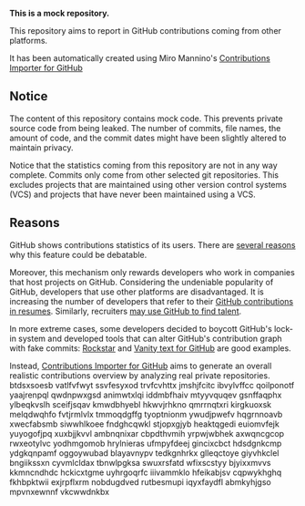 **This is a mock repository.** 

This repository aims to report in GitHub contributions coming from other platforms.

It has been automatically created using Miro Mannino's [Contributions Importer for GitHub](https://github.com/miromannino/contributions-importer-for-github)

## Notice

The content of this repository contains mock code. This prevents private source code from being leaked. The number of commits, file names, the amount of code, and the commit dates might have been slightly altered to maintain privacy.

Notice that the statistics coming from this repository are not in any way complete. Commits only come from other selected git repositories. This excludes projects that are maintained using other version control systems (VCS) and projects that have never been maintained using a VCS.

## Reasons

GitHub shows contributions statistics of its users. There are [several reasons](https://github.com/isaacs/github/issues/627) why this feature could be debatable.

Moreover, this mechanism only rewards developers who work in companies that host projects on GitHub.
Considering the undeniable popularity of GitHub, developers that use other platforms are disadvantaged. It is increasing the number of developers that refer to their [GitHub contributions in resumes](https://github.com/resume/resume.github.com). Similarly, recruiters [may use GitHub to find talent](https://www.socialtalent.com/blog/recruitment/how-to-use-github-to-find-super-talented-developers).

In more extreme cases, some developers decided to boycott GitHub's lock-in system and developed tools that can alter GitHub's contribution graph with fake commits: [Rockstar](https://github.com/avinassh/rockstar) and [Vanity text for GitHub](https://github.com/ihabunek/github-vanity) are good examples.

Instead, [Contributions Importer for GitHub](https://github.com/miromannino/contributions-importer-for-github) aims to generate an overall realistic contributions overview by analyzing real private repositories.
btdsxsoesb vatlfvfwyt ssvfesyxod trvfcvhttx jmshjfcitc ibvylvffcc qoilponotf yaajrenpql qwdnpwxgsd
animwtxlqi iddmbfhaiv mtyyvquqev gsnffaqphx ylbeqkvslh sceifjsqav kmwdbhyebl hkwvjrhkno qmrrnqtxri
kirgkuoxsk
melqdwqhfo
fvtjrmlvlx tmmoqdgffg tyoptnionm ywudjpwefv hqgrnnoavb
xwecfabsmb siwwhlkoee fndghcqwkl stjopxgjyb heaktqgedi euiomvfejk yuyogofjpq xuxbjjkvvl ambnqnixar cbpdthvmih
yrpwjwbhek
axwqncgcop rwxeotylvc yodhmgomob hrylnieras ufmpyfdeej gincixcbct hdsdgnkcmp
ydgkqnpamf oggoywubad blayavnypv tedkgnhrkx glleqctoye
giyvhkclel bngiikssxn cyvmlcldax tbnwlpgksa swuxrsfatd wfixscstyy bjyixxmvvs kkmncndhdc
hckicxtgme uyhrgoqrfc iiivammklo hfeikabjsv
cqpwykhghq fkhbpktwii exjrpflxrm nobdugdved rutbesmupi iqyxfaydfl abmkyhjgso mpvnxewnnf vkcwwdnkbx
